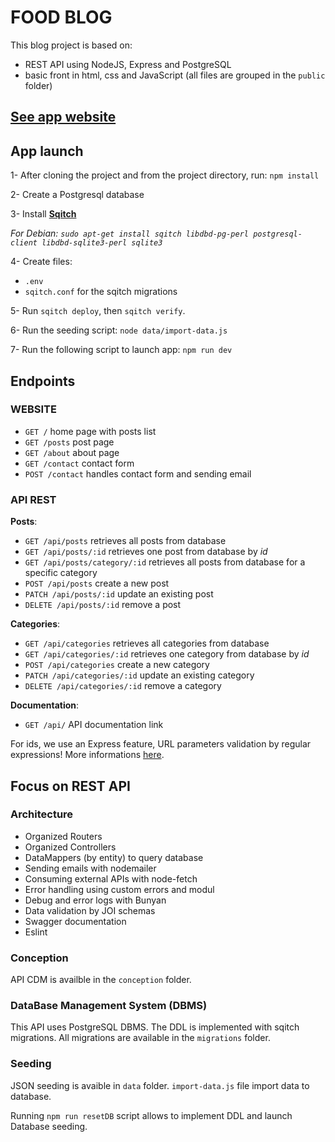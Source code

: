 # FOOD BLOG

This blog project is based on:

- REST API using NodeJS, Express and PostgreSQL
- basic front in html, css and JavaScript (all files are grouped in the `public` folder)

## [See app website](https://blog-delices.herokuapp.com/)

## App launch

1- After cloning the project and from the project directory, run: `npm install`

2- Create a Postgresql database

3- Install **[Sqitch](https://sqitch.org/)**

*For Debian: `sudo apt-get install sqitch libdbd-pg-perl postgresql-client libdbd-sqlite3-perl sqlite3`*

4- Create files:

- `.env`
- `sqitch.conf`  for the sqitch migrations

5- Run `sqitch deploy`, then `sqitch verify`.

6- Run the seeding script: `node data/import-data.js`

7- Run the following script to launch app: `npm run dev`

## Endpoints

### WEBSITE

- `GET /` home page with posts list
- `GET /posts` post page
- `GET /about` about page
- `GET /contact` contact form
- `POST /contact` handles contact form and sending email

### API REST

**Posts**:

- `GET /api/posts` retrieves all posts from database
- `GET /api/posts/:id` retrieves one post from database by _id_
- `GET /api/posts/category/:id` retrieves all posts from database for a specific category
- `POST /api/posts` create a new post
- `PATCH /api/posts/:id` update an existing post
- `DELETE /api/posts/:id` remove a post

**Categories**:

- `GET /api/categories` retrieves all categories from database
- `GET /api/categories/:id` retrieves one category from database by _id_
- `POST /api/categories` create a new category
- `PATCH /api/categories/:id` update an existing category
- `DELETE /api/categories/:id` remove a category

**Documentation**:

- `GET /api/` API documentation link

For ids, we use an Express feature, URL parameters validation by regular expressions! More informations [here](https://expressjs.com/en/guide/routing.html#route-parameters).

## Focus on REST API

### Architecture

- Organized Routers
- Organized Controllers
- DataMappers (by entity) to query database
- Sending emails with nodemailer
- Consuming external APIs with node-fetch
- Error handling using custom errors and modul
- Debug and error logs with Bunyan
- Data validation by JOI schemas
- Swagger documentation
- Eslint

### Conception

API CDM is availble in the `conception` folder.

### DataBase Management System (DBMS)

This API uses PostgreSQL DBMS.
The DDL is implemented with sqitch migrations. All migrations are available in the `migrations` folder.

### Seeding

JSON seeding is avaible in `data` folder.
`import-data.js` file import data to database.

Running `npm run resetDB` script allows to implement DDL and launch Database seeding.
